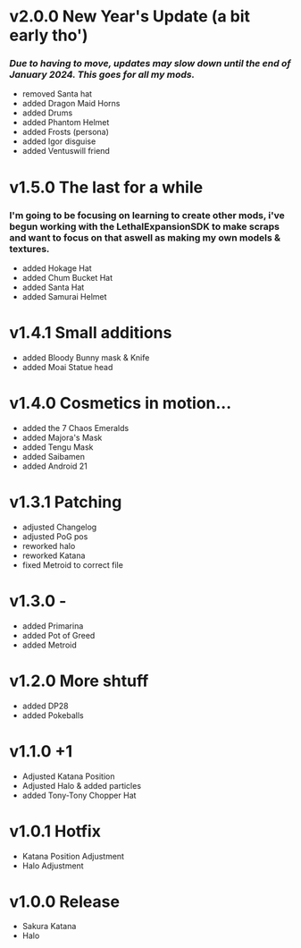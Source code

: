 # v2.0.0 New Year's Update (a bit early tho')
### *Due to having to move, updates may slow down until the end of January 2024. This goes for all my mods.*
+ removed Santa hat
+ added Dragon Maid Horns
+ added Drums
+ added Phantom Helmet
+ added Frosts (persona)
+ added Igor disguise 
+ added Ventuswill friend
# v1.5.0 The last for a while
### I'm going to be focusing on learning to create other mods, i've begun working with the LethalExpansionSDK to make scraps and want to focus on that aswell as making my own models & textures.
+ added Hokage Hat
+ added Chum Bucket Hat
+ added Santa Hat
+ added Samurai Helmet
# v1.4.1 Small additions
+ added Bloody Bunny mask & Knife
+ added Moai Statue head
# v1.4.0 Cosmetics in motion...
+ added the 7 Chaos Emeralds
+ added Majora's Mask
+ added Tengu Mask
+ added Saibamen
+ added Android 21
# v1.3.1 Patching
+ adjusted Changelog
+ adjusted PoG pos
+ reworked halo
+ reworked Katana
+ fixed Metroid to correct file
# v1.3.0 -
+ added Primarina
+ added Pot of Greed
+ added Metroid
# v1.2.0 More shtuff
+ added DP28
+ added Pokeballs
# v1.1.0 +1
+ Adjusted Katana Position 
+ Adjusted Halo & added particles
+ added Tony-Tony Chopper Hat
# v1.0.1 Hotfix
+ Katana Position Adjustment
+ Halo Adjustment
# v1.0.0 Release
+ Sakura Katana
+ Halo

